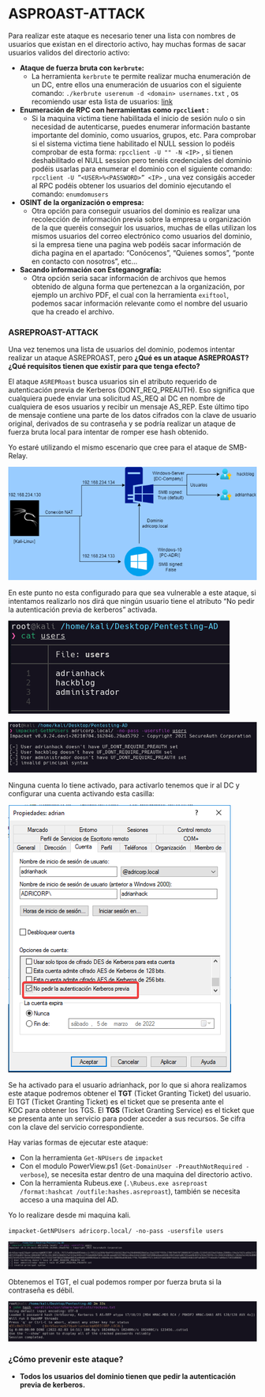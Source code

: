 # ASPROAST-ATTACK

Para realizar este ataque es necesario tener una lista con nombres de usuarios que existan en el directorio activo, hay muchas formas de sacar usuarios validos del directorio activo:

- **Ataque de fuerza bruta con `kerbrute`:**
    - La herramienta `kerbrute` te permite realizar mucha enumeración de un DC, entre ellos una enumeración de usuarios con el siguiente comando: `./kerbrute userenum -d <domain> usernames.txt` , os recomiendo usar esta lista de usuarios: [link](https://raw.githubusercontent.com/danielmiessler/SecLists/master/Usernames/xato-net-10-million-usernames.txt)
- **Enumeración de RPC con herramientas como `rpcclient` :**
    - Si la maquina victima tiene habilitada el inicio de sesión nulo o sin necesidad de autenticarse, puedes enumerar información bastante importante del dominio, como usuarios, grupos, etc. Para comprobar si el sistema victima tiene habilitado el NULL session lo podéis comprobar de esta forma: `rpcclient -U "" -N <IP>` , si tienen deshabilitado el NULL session pero tenéis credenciales del dominio podéis usarlas para enumerar el dominio con el siguiente comando: `rpcclient -U ”<USER>%<PASSWORD>” <IP>` , una vez consigáis acceder al RPC podéis obtener los usuarios del dominio ejecutando el comando: `enumdomusers`
- **OSINT de la organización o empresa:**
    - Otra opción para conseguir usuarios del dominio es realizar una recolección de información previa sobre la empresa u organización de la que queréis conseguir los usuarios, muchas de ellas utilizan los mismos usuarios del correo electrónico como usuarios del dominio, si la empresa tiene una pagina web podéis sacar información de dicha pagina en el apartado: “Conócenos”, “Quienes somos”, “ponte en contacto con nosotros”, etc...
- **Sacando información con Esteganografía:**
    - Otra opción seria sacar información de archivos que hemos obtenido de alguna forma que pertenezcan a la organización, por ejemplo un archivo PDF, el cual con la herramienta `exiftool`, podemos sacar información relevante como el nombre del usuario que ha creado el archivo.

### ASREPROAST-ATTACK

Una vez tenemos una lista de usuarios del dominio, podemos intentar realizar un ataque ASREPROAST, pero **¿Qué es un ataque ASREPROAST? ¿Qué requisitos tienen que existir para que tenga efecto?**

El ataque `ASREPRoast` busca usuarios sin el atributo requerido de autenticación previa de Kerberos (DONT_REQ_PREAUTH). Eso significa que cualquiera puede enviar una solicitud AS_REQ al DC en nombre de cualquiera de esos usuarios y recibir un mensaje AS_REP. Este último tipo de mensaje contiene una parte de los datos cifrados con la clave de usuario original, derivados de su contraseña y se podría realizar un ataque de fuerza bruta local para intentar de romper ese hash obtenido.

Yo estaré utilizando el mismo escenario que cree para el ataque de SMB-Relay.

![Untitled Diagram.drawio (19).png](/assets/images/ASPROAST-ATTACK/Untitled_Diagram.drawio_(19).png)

En este punto no esta configurado para que sea vulnerable a este ataque, si intentamos realizarlo nos dirá que ningún usuario tiene el atributo “No pedir la autenticación previa de kerberos” activada.

![Untitled](/assets/images/ASPROAST-ATTACK/Untitled.png)

![Untitled](/assets/images/ASPROAST-ATTACK/Untitled%201.png)

Ninguna cuenta lo tiene activado, para activarlo tenemos que ir al DC y configurar una cuenta activando esta casilla:

![Untitled](/assets/images/ASPROAST-ATTACK/Untitled%202.png)

Se ha activado para el usuario adrianhack, por lo que si ahora realizamos este ataque podremos obtener el **TGT** (Ticket Granting Ticket) del usuario. El TGT (Ticket Granting Ticket) es el ticket
que se presenta ante el KDC para obtener los TGS. El **TGS** (Ticket Granting Service) es el ticket
que se presenta ante un servicio para poder acceder a sus recursos. Se cifra con la clave del servicio correspondiente.

Hay varias formas de ejecutar este ataque:

- Con la herramienta `Get-NPUsers` de `impacket`
- Con el modulo PowerView.ps1 (`Get-DomainUser -PreauthNotRequired -verbose`), se necesita estar dentro de una maquina del directorio activo.
- Con la herramienta Rubeus.exe (`.\Rubeus.exe asreproast /format:hashcat /outfile:hashes.asreproast`), también se necesita acceso a una maquina del AD.

Yo lo realizare desde mi maquina kali.

`impacket-GetNPUsers adricorp.local/ -no-pass -usersfile users`

![Untitled](/assets/images/ASPROAST-ATTACK/Untitled%203.png)

Obtenemos el TGT, el cual podemos romper por fuerza bruta si la contraseña es débil.

![Untitled](/assets/images/ASPROAST-ATTACK/Untitled%204.png)

### ¿Cómo prevenir este ataque?

- **Todos los usuarios del dominio tienen que pedir la autenticación previa de kerberos.**
